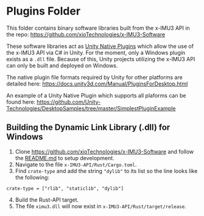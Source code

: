﻿# Plugins Folder
This folder contains binary software libraries built from the x-IMU3 API in the repo: https://github.com/xioTechnologies/x-IMU3-Software

These software libraries act as [Unity Native Plugins](https://docs.unity3d.com/Manual/NativePlugins.html) which allow the use of the x-IMU3 API via C# in Unity. For the moment, only a Windows plugin exists as a `.dll` file. Because of this, Unity projects utilizing the x-IMU3 API can only be built and deployed on Windows.

The native plugin file formats required by Unity for other platforms are detailed here: https://docs.unity3d.com/Manual/PluginsForDesktop.html

An example of a Unity Native Plugin which supports all plaforms can be found here: https://github.com/Unity-Technologies/DesktopSamples/tree/master/SimplestPluginExample

## Building the Dynamic Link Library (.dll) for Windows
1. Clone https://github.com/xioTechnologies/x-IMU3-Software and follow the [README.md](https://github.com/xioTechnologies/x-IMU3-Software#development-setup) to setup development.
2. Navigate to the file `x-IMU3-API/Rust/Cargo.toml`.
3. Find `crate-type` and add the string `"dylib"` to its list so the line looks like the following:
```
crate-type = ["rlib", "staticlib", "dylib"]
```
4. Build the Rust-API target.
5. The file `ximu3.dll` will now exist in `x-IMU3-API/Rust/target/release`.